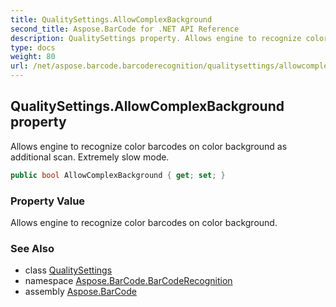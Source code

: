 ```yaml
---
title: QualitySettings.AllowComplexBackground
second_title: Aspose.BarCode for .NET API Reference
description: QualitySettings property. Allows engine to recognize color barcodes on color background as additional scan. Extremely slow mode
type: docs
weight: 80
url: /net/aspose.barcode.barcoderecognition/qualitysettings/allowcomplexbackground/
---
```

## QualitySettings.AllowComplexBackground property

Allows engine to recognize color barcodes on color background as additional scan. Extremely slow mode.

```csharp
public bool AllowComplexBackground { get; set; }
```

### Property Value

Allows engine to recognize color barcodes on color background.

### See Also

* class [QualitySettings](../)
* namespace [Aspose.BarCode.BarCodeRecognition](../../qualitysettings/)
* assembly [Aspose.BarCode](../../../)


